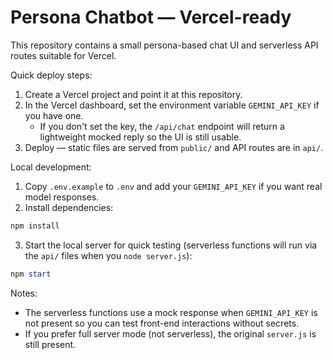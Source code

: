# Persona Chatbot — Vercel-ready

This repository contains a small persona-based chat UI and serverless API routes suitable for Vercel.

Quick deploy steps:

1. Create a Vercel project and point it at this repository.
2. In the Vercel dashboard, set the environment variable `GEMINI_API_KEY` if you have one.
   - If you don't set the key, the `/api/chat` endpoint will return a lightweight mocked reply so the UI is still usable.
3. Deploy — static files are served from `public/` and API routes are in `api/`.

Local development:

1. Copy `.env.example` to `.env` and add your `GEMINI_API_KEY` if you want real model responses.
2. Install dependencies:

```powershell
npm install
```

3. Start the local server for quick testing (serverless functions will run via the `api/` files when you `node server.js`):

```powershell
npm start
```

Notes:
- The serverless functions use a mock response when `GEMINI_API_KEY` is not present so you can test front-end interactions without secrets.
- If you prefer full server mode (not serverless), the original `server.js` is still present.
